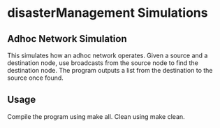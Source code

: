 # disasterManagement Simulations

## Adhoc Network Simulation

This simulates how an adhoc network operates. Given a source and a destination node, use broadcasts from the source node to find the destination node. The program outputs a list from the destination to the source once found.

## Usage

Compile the program using make all. Clean using make clean. 
